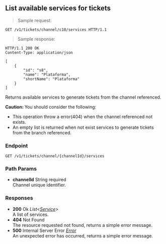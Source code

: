 
## List available services for tickets

> Sample request:

```http
GET /v1/tickets/channel/c10/services HTTP/1.1
```

> Sample response:

```http
HTTP/1.1 200 OK
Content-Type: application/json

[
    {
        "id": "s8",
        "name": "Plataforma",
        "shortName": "Plataforma"
    }
]
```

Returns available services to generate tickets from the channel referenced.

<aside class="warning">
<strong>Caution: </strong> You should consider the following:
<ul>
<li>This operation throw a error(404) when the channel referenced not exists.</li>
<li>An empty list is returned when not exist services to generate tickets from the branch referenced.</li>
<ul>
</aside>

### Endpoint

`GET /v1/tickets/channel/{channelId}/services`

### Path Params

* **channelId** <span class="param-type">String</span> <span class="required-param">required</span> <br>Channel unique identifier.

### Responses

* **200** <span class="verb-description">Ok</span> *List\<[Service](#service)\>* <br>A list of services.
* **404** <span class="verb-description">Not Found</span> <br>The resource requested not found, returns a simple error message.
* **500** <span class="verb-description">Internal Server Error</span> *[Error](#error)* <br>An unexpected error has occurred, returns a simple error message.
